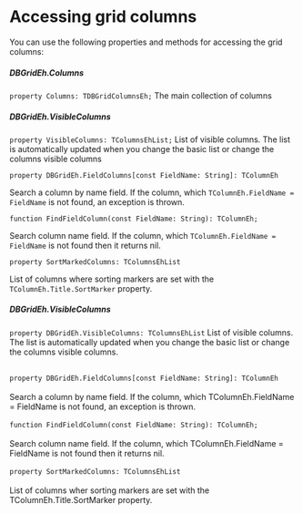 # Accessing grid columns

You can use the following properties and methods for accessing the grid columns:

##### DBGridEh.Columns
`property Columns: TDBGridColumnsEh;`
<sh>The main collection of columns</sh>
<br/>

##### DBGridEh.VisibleColumns
`property VisibleColumns: TColumnsEhList;`
<sh>List of visible columns. The list is automatically updated when you change the basic list or change the columns visible columns</sh>
<br/>

`property DBGridEh.FieldColumns[const FieldName: String]: TColumnEh`
<sh>

Search a column by name field. If the column, which `TColumnEh.FieldName = FieldName` is not found, an exception is thrown.
</sh>
<br/>

`function FindFieldColumn(const FieldName: String): TColumnEh;`
<sh>

Search column name field. If the column, which `TColumnEh.FieldName = FieldName` is not found then it returns nil.
</sh>

`property SortMarkedColumns: TColumnsEhList`
<sh>

List of columns where sorting markers are set with the `TColumnEh.Title.SortMarker` property.
</sh>

##### DBGridEh.VisibleColumns
`property DBGridEh.VisibleColumns: TColumnsEhList`
  <sh>List of visible columns. The list is automatically updated when you change the basic list or change the columns visible columns.</sh>
<br/>
<br/>

 <dt><code>property DBGridEh.FieldColumns[const FieldName: String]: TColumnEh</code></dt>
 <br/>
 <sh>Search a column by name field. If the column, which TColumnEh.FieldName = FieldName is not found, an exception is thrown.</sh>
 <br/>
 <br/>
 
 <dt><code>function FindFieldColumn(const FieldName: String): TColumnEh;</code></dt>
 <br/>
 <sh>Search column name field. If the column, which TColumnEh.FieldName = FieldName is not found then it returns nil.</sh>
 <br/>
 <br/>

 <dt><code>property SortMarkedColumns: TColumnsEhList</code></dt>
 <br/>
 <sh>List of columns wher sorting markers are set with the TColumnEh.Title.SortMarker property.</sh>
 <br/>
 <br/>

<dl>
</dl>
